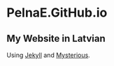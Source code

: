 # PelnaE.GitHub.io

## My Website in Latvian

Using [Jekyll](https://jekyllrb.com/) and [Mysterious](https://dagrevis.deviantart.com/art/Mysterious-140480050).
